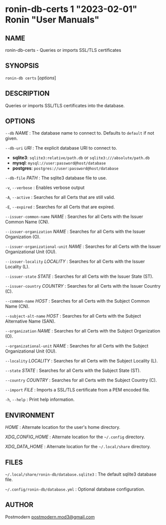 # ronin-db-certs 1 "2023-02-01" Ronin "User Manuals"

## NAME

ronin-db-certs - Queries or imports SSL/TLS certificates

## SYNOPSIS

`ronin-db certs` [*options*]

## DESCRIPTION

Queries or imports SSL/TLS certificates into the database.

## OPTIONS

`--db` *NAME*
: The database name to connect to. Defaults to `default` if not given.

`--db-uri` *URI*
: The explicit database URI to connect to.

  * **sqlite3**: `sqlite3:relative/path.db` or `sqlite3:///absolute/path.db`
  * **mysql**: `mysql://user:password@host/database`
  * **postgres**: `postgres://user:password@host/database`

`--db-file` *PATH*
: The sqlite3 database file to use.

`-v`, `--verbose`
: Enables verbose output

`-A`, `--active`
: Searches for all Certs that are still valid.

`-E`, `--expired`
: Searches for all Certs that are expired.

`--issuer-common-name` *NAME*
: Searches for all Certs with the Issuer Common Name (CN).

`--issuer-organization` *NAME*
: Searches for all Certs with the Issuer Organization (O).

`--issuer-organizational-unit` *NAME*
: Searches for all Certs with the Issuer Organizational Unit (OU).

`--issuer-locality` *LOCALITY*
: Searches for all Certs with the Issuer Locality (L).

`--issuer-state` *STATE*
: Searches for all Certs with the Issuer State (ST).

`--issuer-country` *COUNTRY*
: Searches for all Certs with the Issuer Country (C).

`--common-name` *HOST*
: Searches for all Certs with the Subject Common Name (CN).

`--subject-alt-name` *HOST*
: Searches for all Certs with the Subject Alternative Name (SAN).

`--organization` *NAME*
: Searches for all Certs with the Subject Organization (O).

`--organizational-unit` *NAME*
: Searches for all Certs with the Subject Organizational Unit (OU).

`--locality` *LOCALITY*
: Searches for all Certs with the Subject Locality (L).

`--state` *STATE*
: Searches for all Certs with the Subject State (ST).

`--country` *COUNTRY*
: Searches for all Certs with the Subject Country (C).

`--import` *FILE*
: Imports a SSL/TLS certificate from a PEM encoded file.

`-h`, `--help`
: Print help information.

## ENVIRONMENT

*HOME*
: Alternate location for the user's home directory.

*XDG_CONFIG_HOME*
: Alternate location for the `~/.config` directory.

*XDG_DATA_HOME*
: Alternate location for the `~/.local/share` directory.

## FILES

`~/.local/share/ronin-db/database.sqlite3`
: The default sqlite3 database file.

`~/.config/ronin-db/database.yml`
: Optional database configuration.

## AUTHOR

Postmodern <postmodern.mod3@gmail.com>

